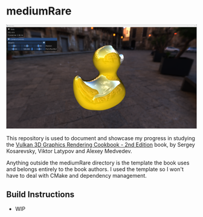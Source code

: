 # mediumRare

![Current Progress](.github/progress1.png)

This repository is used to document and showcase my progress in studying the [Vulkan 3D Graphics Rendering Cookbook - 2nd Edition](https://github.com/PacktPublishing/3D-Graphics-Rendering-Cookbook-Second-Edition/tree/main) book, by Sergey Kosarevsky, Viktor Latypov and Alexey Medvedev.

Anything outside the mediumRare directory is the template the book uses and belongs entirely to the book authors. I used the template so I won't have to deal with CMake and dependency management.

## Build Instructions
- WIP